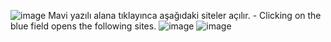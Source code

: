 ![image](https://github.com/tunahaneser/HTML5-Tablolar-Tables/assets/116627813/eddef00f-9ca9-421c-88e9-5217d5f2da88)
Mavi yazılı alana tıklayınca aşağıdaki siteler açılır. - Clicking on the blue field opens the following sites.
![image](https://github.com/tunahaneser/HTML5-Tablolar-Tables/assets/116627813/a98603e3-d486-42fc-964e-e9cd08a708d7)
![image](https://github.com/tunahaneser/HTML5-Tablolar-Tables/assets/116627813/d25f46b6-2bb2-465a-aed9-66c8e4dd4f20)
